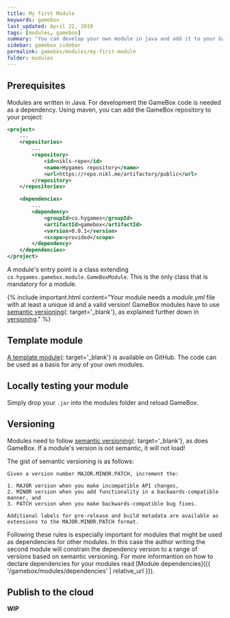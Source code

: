 ```yaml
---
title: My first Module
keywords: gamebox
last_updated: April 22, 2019
tags: [modules, gamebox]
summary: "You can develop your own module in java and add it to your GameBox installation. If you want to make it available to others you can upload it to the GameBox cloud. "
sidebar: gamebox_sidebar
permalink: gamebox/modules/my-first-module
folder: modules
---
```


## Prerequisites

Modules are written in Java. For development the GameBox code is needed as a dependency. Using maven, you can add the GameBox repository to your project:
```xml
<project>
    ...
    <repositories>
        ...
        <repository>
            <id>nikls-repo</id>
            <name>Hygames repository</name>
            <url>https://repo.nikl.me/artifactory/public</url>
        </repository>
    </repositories>

    <dependencies>
        ...
        <dependency>
            <groupId>co.hygames</groupId>
            <artifactId>gamebox</artifactId>
            <version>0.0.1</version>
            <scope>provided</scope>
        </dependency>
    </dependencies>
</project>
```

A module's entry point is a class extending ```co.hygames.gamebox.module.GameBoxModule```. This is the only class that is mandatory for a module.

{% include important.html content="Your module needs a *module.yml* file with at least a unique id and a valid version! GameBox modules have to use [semantic versioning](https://semver.org/){: target='_blank'}, as explained further down in [versioning](#versioning)." %}

## Template module

[A template module](https://github.com/hygames-team/gamebox-module-template){: target='_blank'} is available on GitHub. The code can be used as a basis for any of your own modules.

## Locally testing your module

Simply drop your `.jar` into the modules folder and reload GameBox.

## Versioning

Modules need to follow [semantic versioning](https://semver.org/){: target='_blank'}, as does GameBox. If a module's version is not semantic, it will not load!

The gist of semantic versioning is as follows:

    Given a version number MAJOR.MINOR.PATCH, increment the:

    1. MAJOR version when you make incompatible API changes,
    2. MINOR version when you add functionality in a backwards-compatible manner, and
    3. PATCH version when you make backwards-compatible bug fixes.

    Additional labels for pre-release and build metadata are available as extensions to the MAJOR.MINOR.PATCH format.

Following these rules is especially important for modules that might be used as dependencies for other modules. In this case the author writing the second module will constrain the dependency version to a range of versions based on semantic versioning. For more informantion on how to declare dependencies for your modules read [Module dependencies]({{ '/gamebox/modules/dependencies' | relative_url }}).

## Publish to the cloud

**WIP**
